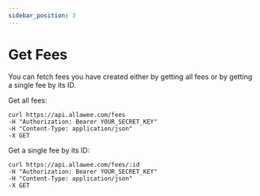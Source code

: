 ```yaml
---
sidebar_position: 3
---
```


# Get Fees

You can fetch fees you have created either by getting all fees or by getting a single fee by its ID.

Get all fees:

```
curl https://api.allawee.com/fees
-H "Authorization: Bearer YOUR_SECRET_KEY"
-H "Content-Type: application/json"
-X GET
```

Get a single fee by its ID:

```
curl https://api.allawee.com/fees/:id
-H "Authorization: Bearer YOUR_SECRET_KEY"
-H "Content-Type: application/json"
-X GET
```
